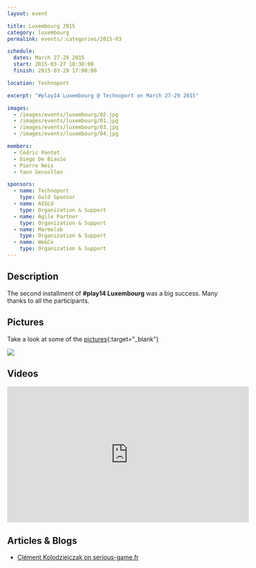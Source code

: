 ```yaml
---
layout: event

title: Luxembourg 2015
category: luxembourg
permalink: events/:categories/2015-03

schedule:
  dates: March 27-29 2015
  start: 2015-03-27 18:30:00
  finish: 2015-03-29 17:00:00

location: Technoport

excerpt: "#play14 Luxembourg @ Technoport on March 27-29 2015"

images:
  - /images/events/luxembourg/02.jpg
  - /images/events/luxembourg/01.jpg
  - /images/events/luxembourg/03.jpg
  - /images/events/luxembourg/04.jpg

members:
  - Cédric Pontet
  - Diego De Biasio
  - Pierre Neis
  - Yann Gensollen

sponsors:
  - name: Technoport
    type: Gold Sponsor
  - name: AIGLU
    type: Organization & Support
  - name: Agile Partner
    type: Organization & Support
  - name: Marmelab
    type: Organization & Support
  - name: We&Co
    type: Organization & Support
---
```


## Description

The second installment of **#play14 Luxembourg** was a big success.
Many thanks to all the participants.

## Pictures

Take a look at some of the [pictures](https://goo.gl/photos/C5zy6EWd2pVx6BsQ9){:target="\_blank"}

<a href='https://goo.gl/photos/C5zy6EWd2pVx6BsQ9' target="_blank">
  <img src='https://lh3.googleusercontent.com/d9T1oI030l4w5wnJ-ROhKw7rUA7HCR5HwUmhBVINO3UYaEV7UPjEoNWxC2RTZkNMEPIGq_WXoJ0UOKS-UCCvaHiWqlWhPS7oE0fIE2kiIfLbHHsgVk3BBL0Z52d3iYJjrFHFfQ' />
</a>

## Videos

<iframe width="560" height="315" src="https://www.youtube.com/embed/videoseries?list=PL6VQoC829PV1j_aElHBzOmB5Ja6nY5NXy" frameborder="0" allowfullscreen></iframe>

## Articles & Blogs

- [Clément Kolodziejczak on serious-game.fr](http://www.serious-game.fr/play-14-le-salon-international-sur-les-serious-games/)
